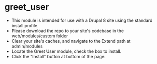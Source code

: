 # greet_user

- This module is intended for use with a Drupal 8 site using the standard install profile.
- Please download the repo to your site's codebase in the web/modules/custom folder
- Clear your site's caches, and navigate to the Extend path at admin/modules
- Locate the Greet User module, check the box to install. 
- Click the "Install" button at bottom of the page.
